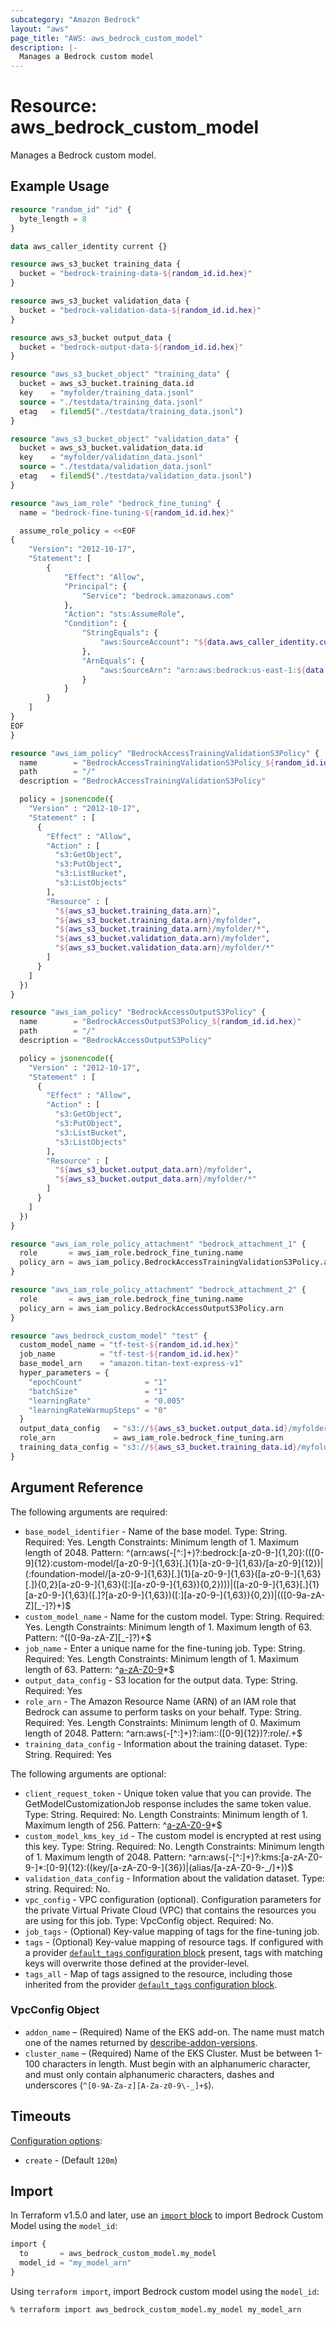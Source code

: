 ```yaml
---
subcategory: "Amazon Bedrock"
layout: "aws"
page_title: "AWS: aws_bedrock_custom_model"
description: |-
  Manages a Bedrock custom model
---
```


# Resource: aws_bedrock_custom_model

Manages a Bedrock custom model.

## Example Usage

```terraform
resource "random_id" "id" {
  byte_length = 8
}

data aws_caller_identity current {}

resource aws_s3_bucket training_data {
  bucket = "bedrock-training-data-${random_id.id.hex}"
}

resource aws_s3_bucket validation_data {
  bucket = "bedrock-validation-data-${random_id.id.hex}"
}

resource aws_s3_bucket output_data {
  bucket = "bedrock-output-data-${random_id.id.hex}"
}

resource "aws_s3_bucket_object" "training_data" {
  bucket = aws_s3_bucket.training_data.id
  key    = "myfolder/training_data.jsonl"
  source = "./testdata/training_data.jsonl"
  etag   = filemd5("./testdata/training_data.jsonl")
}

resource "aws_s3_bucket_object" "validation_data" {
  bucket = aws_s3_bucket.validation_data.id
  key    = "myfolder/validation_data.jsonl"
  source = "./testdata/validation_data.jsonl"
  etag   = filemd5("./testdata/validation_data.jsonl")
}

resource "aws_iam_role" "bedrock_fine_tuning" {
  name = "bedrock-fine-tuning-${random_id.id.hex}"

  assume_role_policy = <<EOF
{
	"Version": "2012-10-17",
	"Statement": [
		{
			"Effect": "Allow",
			"Principal": {
				"Service": "bedrock.amazonaws.com"
			},
			"Action": "sts:AssumeRole",
			"Condition": {
				"StringEquals": {
					"aws:SourceAccount": "${data.aws_caller_identity.current.account_id}"
				},
				"ArnEquals": {
					"aws:SourceArn": "arn:aws:bedrock:us-east-1:${data.aws_caller_identity.current.account_id}:model-customization-job/*"
				}
			}
		}
	] 
}
EOF
}

resource "aws_iam_policy" "BedrockAccessTrainingValidationS3Policy" {
  name        = "BedrockAccessTrainingValidationS3Policy_${random_id.id.hex}"
  path        = "/"
  description = "BedrockAccessTrainingValidationS3Policy"

  policy = jsonencode({
    "Version" : "2012-10-17",
    "Statement" : [
      {
        "Effect" : "Allow",
        "Action" : [
          "s3:GetObject",
          "s3:PutObject",
          "s3:ListBucket",
          "s3:ListObjects"
        ],
        "Resource" : [
          "${aws_s3_bucket.training_data.arn}",
          "${aws_s3_bucket.training_data.arn}/myfolder",
          "${aws_s3_bucket.training_data.arn}/myfolder/*",
          "${aws_s3_bucket.validation_data.arn}/myfolder",
          "${aws_s3_bucket.validation_data.arn}/myfolder/*"
        ]
      }
    ]
  })
}

resource "aws_iam_policy" "BedrockAccessOutputS3Policy" {
  name        = "BedrockAccessOutputS3Policy_${random_id.id.hex}"
  path        = "/"
  description = "BedrockAccessOutputS3Policy"

  policy = jsonencode({
    "Version" : "2012-10-17",
    "Statement" : [
      {
        "Effect" : "Allow",
        "Action" : [
          "s3:GetObject",
          "s3:PutObject",
          "s3:ListBucket",
          "s3:ListObjects"
        ],
        "Resource" : [
          "${aws_s3_bucket.output_data.arn}/myfolder",
          "${aws_s3_bucket.output_data.arn}/myfolder/*"
        ]
      }
    ]
  })
}

resource "aws_iam_role_policy_attachment" "bedrock_attachment_1" {
  role       = aws_iam_role.bedrock_fine_tuning.name
  policy_arn = aws_iam_policy.BedrockAccessTrainingValidationS3Policy.arn
}

resource "aws_iam_role_policy_attachment" "bedrock_attachment_2" {
  role       = aws_iam_role.bedrock_fine_tuning.name
  policy_arn = aws_iam_policy.BedrockAccessOutputS3Policy.arn
}

resource "aws_bedrock_custom_model" "test" {
  custom_model_name = "tf-test-${random_id.id.hex}"
  job_name          = "tf-test-${random_id.id.hex}"
  base_model_arn    = "amazon.titan-text-express-v1"
  hyper_parameters = {
    "epochCount"              = "1"
    "batchSize"               = "1"
    "learningRate"            = "0.005"
    "learningRateWarmupSteps" = "0"
  }
  output_data_config   = "s3://${aws_s3_bucket.output_data.id}/myfolder/"
  role_arn             = aws_iam_role.bedrock_fine_tuning.arn
  training_data_config = "s3://${aws_s3_bucket.training_data.id}/myfolder/training_data.jsonl"
}
```

## Argument Reference

The following arguments are required:

* `base_model_identifier` - Name of the base model. Type: String. Required: Yes. Length Constraints: Minimum length of 1. Maximum length of 2048. Pattern: ^(arn:aws(-[^:]+)?:bedrock:[a-z0-9-]{1,20}:(([0-9]{12}:custom-model/[a-z0-9-]{1,63}[.]{1}[a-z0-9-]{1,63}/[a-z0-9]{12})|(:foundation-model/[a-z0-9-]{1,63}[.]{1}[a-z0-9-]{1,63}([a-z0-9-]{1,63}[.]){0,2}[a-z0-9-]{1,63}([:][a-z0-9-]{1,63}){0,2})))|([a-z0-9-]{1,63}[.]{1}[a-z0-9-]{1,63}([.]?[a-z0-9-]{1,63})([:][a-z0-9-]{1,63}){0,2})|(([0-9a-zA-Z][_-]?)+)$
* `custom_model_name` - Name for the custom model. Type: String. Required: Yes. Length Constraints: Minimum length of 1. Maximum length of 63. Pattern: ^([0-9a-zA-Z][_-]?)+$
* `job_name` - Enter a unique name for the fine-tuning job. Type: String. Required: Yes. Length Constraints: Minimum length of 1. Maximum length of 63. Pattern: ^[a-zA-Z0-9](-*[a-zA-Z0-9\+\-\.])*$
* `output_data_config` - S3 location for the output data. Type: String. Required: Yes
* `role_arn` - The Amazon Resource Name (ARN) of an IAM role that Bedrock can assume to perform tasks on your behalf. Type: String. Required: Yes. Length Constraints: Minimum length of 0. Maximum length of 2048. Pattern: ^arn:aws(-[^:]+)?:iam::([0-9]{12})?:role/.+$
* `training_data_config` - Information about the training dataset. Type: String. Required: Yes

The following arguments are optional:

* `client_request_token` - Unique token value that you can provide. The GetModelCustomizationJob response includes the same token value. Type: String. Required: No. Length Constraints: Minimum length of 1. Maximum length of 256. Pattern: ^[a-zA-Z0-9](-*[a-zA-Z0-9])*$
* `custom_model_kms_key_id` - The custom model is encrypted at rest using this key. Type: String. Required: No. Length Constraints: Minimum length of 1. Maximum length of 2048. Pattern: ^arn:aws(-[^:]+)?:kms:[a-zA-Z0-9-]*:[0-9]{12}:((key/[a-zA-Z0-9-]{36})|(alias/[a-zA-Z0-9-_/]+))$
* `validation_data_config` - Information about the validation dataset. Type: string. Required: No.
* `vpc_config` - VPC configuration (optional). Configuration parameters for the private Virtual Private Cloud (VPC) that contains the resources you are using for this job. Type: VpcConfig object. Required: No.
* `job_tags` - (Optional) Key-value mapping of tags for the fine-tuning job.
* `tags` - (Optional) Key-value mapping of resource tags. If configured with a provider [`default_tags` configuration block](/docs/providers/aws/index.html#default_tags-configuration-block) present, tags with matching keys will overwrite those defined at the provider-level.
* `tags_all` - Map of tags assigned to the resource, including those inherited from the provider [`default_tags` configuration block](/docs/providers/aws/index.html#default_tags-configuration-block).

### VpcConfig Object

* `addon_name` – (Required) Name of the EKS add-on. The name must match one of
  the names returned by [describe-addon-versions](https://docs.aws.amazon.com/cli/latest/reference/eks/describe-addon-versions.html).
* `cluster_name` – (Required) Name of the EKS Cluster. Must be between 1-100 characters in length. Must begin with an alphanumeric character, and must only contain alphanumeric characters, dashes and underscores (`^[0-9A-Za-z][A-Za-z0-9\-_]+$`).

## Timeouts

[Configuration options](https://developer.hashicorp.com/terraform/language/resources/syntax#operation-timeouts):

* `create` - (Default `120m`)

## Import

In Terraform v1.5.0 and later, use an [`import` block](https://developer.hashicorp.com/terraform/language/import) to import Bedrock Custom Model using the `model_id`:

```terraform
import {
  to       = aws_bedrock_custom_model.my_model
  model_id = "my_model_arn"
}
```

Using `terraform import`, import Bedrock custom model using the `model_id`:

```console
% terraform import aws_bedrock_custom_model.my_model my_model_arn
```
